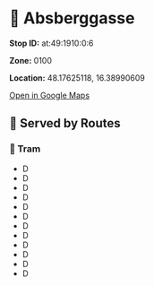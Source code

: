 # 🚉 Absberggasse


**Stop ID:** at:49:1910:0:6

**Zone:** 0100

**Location:** 48.17625118, 16.38990609

[Open in Google Maps](https://www.google.com/maps?q=48.17625118,16.38990609)

## 🚆 Served by Routes

### 🚊 Tram
- D
- D
- D
- D
- D
- D
- D
- D
- D
- D
- D
- D